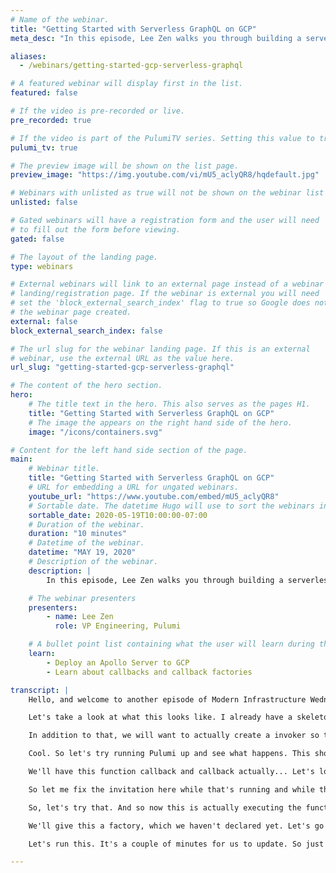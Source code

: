 ```yaml
---
# Name of the webinar.
title: "Getting Started with Serverless GraphQL on GCP"
meta_desc: "In this episode, Lee Zen walks you through building a serverless GraphQL API using Apollo GraphQL and GCP Functions with the help of Pulumi."

aliases:
  - /webinars/getting-started-gcp-serverless-graphql

# A featured webinar will display first in the list.
featured: false

# If the video is pre-recorded or live.
pre_recorded: true

# If the video is part of the PulumiTV series. Setting this value to true will list the video in the "PulumiTV" section.
pulumi_tv: true

# The preview image will be shown on the list page.
preview_image: "https://img.youtube.com/vi/mU5_aclyQR8/hqdefault.jpg"

# Webinars with unlisted as true will not be shown on the webinar list
unlisted: false

# Gated webinars will have a registration form and the user will need
# to fill out the form before viewing.
gated: false

# The layout of the landing page.
type: webinars

# External webinars will link to an external page instead of a webinar
# landing/registration page. If the webinar is external you will need
# set the 'block_external_search_index' flag to true so Google does not index
# the webinar page created.
external: false
block_external_search_index: false

# The url slug for the webinar landing page. If this is an external
# webinar, use the external URL as the value here.
url_slug: "getting-started-gcp-serverless-graphql"

# The content of the hero section.
hero:
    # The title text in the hero. This also serves as the pages H1.
    title: "Getting Started with Serverless GraphQL on GCP"
    # The image the appears on the right hand side of the hero.
    image: "/icons/containers.svg"

# Content for the left hand side section of the page.
main:
    # Webinar title.
    title: "Getting Started with Serverless GraphQL on GCP"
    # URL for embedding a URL for ungated webinars.
    youtube_url: "https://www.youtube.com/embed/mU5_aclyQR8"
    # Sortable date. The datetime Hugo will use to sort the webinars in date order.
    sortable_date: 2020-05-19T10:00:00-07:00
    # Duration of the webinar.
    duration: "10 minutes"
    # Datetime of the webinar.
    datetime: "MAY 19, 2020"
    # Description of the webinar.
    description: |
        In this episode, Lee Zen walks you through building a serverless GraphQL API using Apollo GraphQL and GCP Functions with the help of Pulumi. The code for this episode is [available on GitHub](https://github.com/pulumi/pulumitv/tree/master/modern-infrastructure-wednesday/2020-05-20).

    # The webinar presenters
    presenters:
        - name: Lee Zen
          role: VP Engineering, Pulumi

    # A bullet point list containing what the user will learn during the webinar.
    learn:
        - Deploy an Apollo Server to GCP
        - Learn about callbacks and callback factories

transcript: |
    Hello, and welcome to another episode of Modern Infrastructure Wednesday. I'm your host Lee Zen. And today, we're going to be talking about serverless GraphQL API. It's kind of a lot to unpack. What we're talking about is really how to build a GraphQL API using the function in GCP. And you can see, I'm wearing my new super Pulumipus t-shirt, so let's get started. In this episode we'll be covering a way to modify an existing example. It's an Apollo Server example. Apollo is one of the GraphQL API implementations and then we'll learn about callbacks and callback factories, and seeing how we can actually modify the example to work with callbacks in Pulumi. You can follow along on [github.com/pulumi/pulumitv](https://github.com/pulumi/pulumitv). All the example code will be there, as well as all the previous episodes example code. And of course, if you enjoy this episode, please like and [subscribe](https://www.youtube.com/channel/UC2Dhyn4Ev52YSbcpfnfP0Mw?sub_confirmation=1) to the channel for future videos. We're publishing one every week, please comment if you have any feedback.

    Let's take a look at what this looks like. I already have a skeleton project set up for GCP and Pulumi on TypeScript and if I go look at the example I was talking about, this is in the Apollo GraphQL repo. I've already installed the two dependencies they talk about. So now we're just going to copy and paste the code they have around implementing the API handler as a Google function. This is really what the function should be in the Google function itself, but for now, we're just going to drop it into our Pulumi program and then add some things here to get this to deploy. This handler is really what we want to deploy, so we can make an API. Well actually, we'll call it a function. We'll call this API function and this is a GCP cloud functions callback function. We'll call this API function and this could really just be the `server.createHandler` here. The reason, as you can see, it takes a callback, which is exactly what this creates. That's pretty much all we would technically need.

    In addition to that, we will want to actually create a invoker so that we can actually invoke a role, rather, a member, so that we can actually invoke this from anywhere. So let's go ahead and do that. We'll call this the API invoker, and this is a cloud functions member. We'll call this API invoker. We can see here, this takes a function, so this will be the function above, there's an underlying function, and there's the ID. Then it also requires a member, and this will be all users. So we'll let anyone invoke this, even just random internet users. We'll give it a role, which is the cloud functions invoker role and then finally, we'll export the URL of the function that we're creating.

    Cool. So let's try running Pulumi up and see what happens. This should actually fail and the reason for that is because, and you'll see quickly, when we try to serialize the function, it doesn't really work because we try to capture this Apollo Server class that we instantiate up here, this object. We really don't like this and stuff like that and part of that is because we're kind of crossing this boundary between instantiating this here and then trying to use it as a full fledged thing in our function. So we could fix this up, and let's do that, by wrapping this. So we'll call this a callback, and we'll make a callback up here. And actually, let's clean this up and make this look more TypeScripty here. We'll do import `from`. Let's do that.

    We'll have this function callback and callback actually... Let's look at the type signature for this. Actually, looks like this. So it's an `express` request response to avoid. Let's just copy this here and we'll use that signature in our callback. We'll just indent all this. Earlier, we had `server.createHandler`, and this is our callback function. Right? So we can just invoke this with the request response and so we've basically... Oh, we need to import `express`, of course. Let's try this. So what we've done is we've wrapped all that code we had previously, into the callback itself and we're just calling the callback as if that's what we're doing. So let's say yes. So instead of just passing off the function itself, instead of just passing this, we're also doing all of this other work that we were doing before in our Pulumi program, and now doing it as part of the callback itself.

    So let me fix the invitation here while that's running and while this is running, actually, let's also take a quick look at the example here. You can see what this is really doing is... It's very simple. We're just creating a simple schema, where we have a single query type with a parameter, `hello`. These queries just return, `"Hello world."` So we're not doing anything complicated. Obviously, if you want to get into this, you can go learn more about GraphQL or if you're already a GraphQL user or knowledgeable GraphQL, you can pretty easily modify the example we're doing to work with your needs. This is still deploying. You can see the function created, the IAM Member created, so everything worked. Let's try to execute it. We can curl Pulumi... Oops. Let's wait to curl at post. We'll take the `stack output` of the URL, and we probably need to give it a content type `application/json`. We'll give it some data, it'll be `query`, and we'll give it the query of `hello`.

    So, let's try that. And so now this is actually executing the function, and we get back the result we expect. So life is good. You can see it was kind of a little bit slow, but that's some of the startup time. But also, some of that's because every time we invoke the function, actually, it's going to run all this code. This is all part of our callback. It's going to instantiate a new Apollo Server and do all this stuff, and then finally invoke the callback. So how can we avoid all this stir up overhead? Well, that's where a callback factories come in. So let's take a quick look at the cloud functions documentation for Pulumi. You can see, we have this concept of a callback factory. It's a signature that actually produces an entry point, but it allows us to initialize expensive state. The whole point is that this factory lets us create a callback. So let's do that. How do we do that? Let's modify our example here, so instead of just giving it the callback, we can actually give it a callback factory.

    We'll give this a factory, which we haven't declared yet. Let's go back up here, and let's change this to be a factory and as we will post, the implementation for a factory is actually fairly simple. It's a function that takes no parameter, and it returns a callback. So we can actually, instead of doing this, we can just return this. Now we're not wrapping the whole thing. Now what's going to happen, is all of this code, all of this, is going to act as initialization code and then this callback is actually the handler that will be called on each function invocation. But the remaining stuff up here is only called one time, when the function is first created. Let's update this, and we should see this still work. We can see it's going to replace the function with... The bucket object is the source code and then also replace the... Since we've changed some of the other stuff here. Let's do this. You can see the URL. We don't know what it's going to be now, since we're going to have a new invocation URL.

    Let's run this. It's a couple of minutes for us to update. So just a quick recap of what we changed. Before, we were just invoking the whole thing as its own callback. Now, this factory function is basically just... It's just returning the callback instead. And all this stuff becomes initialization code. Actually, if you were to go into the console and look at how it's set up, you would actually see that happening. There's the initialization followed by using the handler as just this, as opposed to the entire handler being all of this code. So that would be the difference. Okay, great. So our update is done, and you can see we updated and replaced the object. Now let's go back to run our `curl` command. We should see that this will return the same thing, but without having to do all of that startup cost. So that's it actually. Those are the two things I wanted to run through today. Hope you had a good time following along. As always, please like and [subscribe](https://www.youtube.com/channel/UC2Dhyn4Ev52YSbcpfnfP0Mw?sub_confirmation=1). Please leave any comments in the video, and we'll see you next week.

---
```

